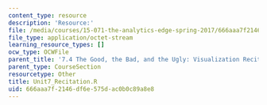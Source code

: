 ```yaml
---
content_type: resource
description: 'Resource:'
file: /media/courses/15-071-the-analytics-edge-spring-2017/666aaa7f2146df6e575dac0b0c89a8e8_Unit7_Recitation.R
file_type: application/octet-stream
learning_resource_types: []
ocw_type: OCWFile
parent_title: '7.4 The Good, the Bad, and the Ugly: Visualization Recitation  (Recitation)'
parent_type: CourseSection
resourcetype: Other
title: Unit7_Recitation.R
uid: 666aaa7f-2146-df6e-575d-ac0b0c89a8e8
---
```

